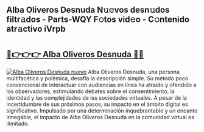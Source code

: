 ## Alba Oliveros Desnuda N𝚞𝚎vos desn𝚞dos filtr𝚊dos - Parts-WQY F𝚘tos vid𝚎o - C𝚘ntenido atr𝚊ctivo iVrpb

# <h2><a href="http://mb7o1n.tromn.icu/?c=Alba+Oliveros+Desnuda">🔗👉👉👉 Alba Oliveros Desnuda 🔗🔗</a></h2>

[![Alba Oliveros Desnuda nuevo](https://i.imgur.com/pEAQMta.gif)](http://mb7o1n.tromn.icu/?c=Alba+Oliveros+Desnuda)
Alba Oliveros Desnuda, una persona multifacética y polémica, desafía la descripción simple. Su método poco convencional de interactuar con audiencias en línea ha atraído y ofendido a los observadores, estimulando debates sobre el consentimiento, la identidad y las complejidades de las sociedades virtuales. A pesar de la incertidumbre de sus próximos pasos, su impacto en el ámbito digital es significativo. Impulsado por una determinación inquebrantable y un encanto innegable, el impacto de Alba Oliveros Desnuda en la comunidad virtual es ilimitado.
